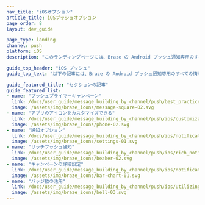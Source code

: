 ```yaml
---
nav_title: "iOSオプション"
article_title: iOSプッシュオプション
page_order: 8
layout: dev_guide

page_type: landing
channel: push
platform: iOS
description: "このランディングページには、Braze の Android プッシュ通知専用のすべての情報が記載されています。"

guide_top_header: "iOS プッシュ"
guide_top_text: "以下の記事には、Braze の Android プッシュ通知専用のすべての情報が記載されています。"

guide_featured_title: "セクションの記事"
guide_featured_list:
- name: "プッシュプライマーキャンペーン"
  link: /docs/user_guide/message_building_by_channel/push/best_practices/push_primer_messages/
  image: /assets/img/braze_icons/message-square-02.svg
- name: "アプリのアイコンをカスタマイズできる"
  link: /docs/user_guide/message_building_by_channel/push/ios/customizable_app_icons/
  image: /assets/img/braze_icons/phone-02.svg
- name: "通知オプション"
  link: /docs/user_guide/message_building_by_channel/push/ios/notification_options/
  image: /assets/img/braze_icons/settings-01.svg
- name: "リッチプッシュ通知"
  link: /docs/user_guide/message_building_by_channel/push/ios/rich_notifications/
  image: /assets/img/braze_icons/beaker-02.svg
- name: "キャンペーンの詳細設定"
  link: /docs/user_guide/message_building_by_channel/push/ios/notification_options/
  image: /assets/img/braze_icons/bar-chart-01.svg
- name: "バッジ数の活用"
  link: /docs/user_guide/message_building_by_channel/push/ios/utilizing_badge_count/
  image: /assets/img/braze_icons/bell-03.svg
---
```

<br><br>